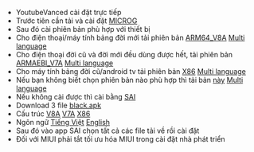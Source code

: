 * YoutubeVanced cài đặt trực tiếp
* Trước tiên cần tải và cài đặt [MICROG](https://github.com/vntuhu/youtubevanced/releases/download/YoutubeVanced/microg.apk)
* Sau đó cài phiên bản phù hợp với thiết bị
* Cho điện thoại/máy tính bảng đời mới tải phiên bản [ARM64_V8A](https://github.com/vntuhu/youtubevanced/releases/download/YoutubeVanced/Vanced_arm64_v8a_EN_VI.apk) [Multi language](https://github.com/vntuhu/youtubevanced/releases/download/YoutubeVanced/Vanced_arm64_v8a.apk)
* Cho điện thoại đời cũ và đời mới đều dùng được hết, tải phiên bản [ARMAEBI_V7A](https://github.com/vntuhu/youtubevanced/releases/download/YoutubeVanced/Vanced_armaebi_v7a_EN_VI.apk) [Multi language](https://github.com/vntuhu/youtubevanced/releases/download/YoutubeVanced/Vanced_armaebi_v7a.apk)
* Cho máy tính bảng đời cũ/android tv tải phiên bản [X86](https://github.com/vntuhu/youtubevanced/releases/download/YoutubeVanced/Vanced_x86_EN_VI.apk) [Multi language](https://github.com/vntuhu/youtubevanced/releases/download/YoutubeVanced/Vanced_x86.apk)
* Nếu bạn không biết chọn phiên bản nào phù hợp thì tải bản [này](https://github.com/vntuhu/youtubevanced/releases/download/YoutubeVanced/Vanced_AllDevice_EN_VI.apk) [Multi language](https://github.com/vntuhu/youtubevanced/releases/download/YoutubeVanced/Vanced_AllDevice.apk)
* Nếu không cài được thì cài bằng [SAI](https://play.google.com/store/apps/details?id=com.aefyr.sai)
* Download 3 file [black.apk](https://github.com/vntuhu/youtubevanced/releases/download/YoutubeVanced/black.apk)
* Cấu trúc [V8A](https://github.com/vntuhu/youtubevanced/releases/download/YoutubeVanced/split_config.arm64_v8a.apk) [V7A](https://github.com/vntuhu/youtubevanced/releases/download/YoutubeVanced/split_config.armeabi_v7a.apk) [X86](https://github.com/vntuhu/youtubevanced/releases/download/YoutubeVanced/split_config.x86.apk)
* Ngôn ngữ [Tiếng Việt](https://github.com/vntuhu/youtubevanced/releases/download/YoutubeVanced/split_config.vi.apk) [English](https://github.com/vntuhu/youtubevanced/releases/download/YoutubeVanced/split_config.en.apk)
* Sau đó vào app SAI chọn tất cả các file tải về rồi cài đặt
* Đối với MIUI phải tắt tối ưu hóa MIUI trong cài đặt nhà phát triển

